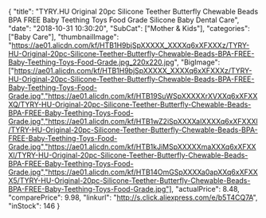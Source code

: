 {
	"title": "TYRY.HU Original 20pc Silicone Teether Butterfly Chewable Beads BPA FREE Baby Teething Toys Food Grade Silicone Baby Dental Care",
	"date": "2018-10-31 10:30:20",
	"SubCat": ["Mother & Kids"],
	"categories": ["Baby Care"],
	"thumbnailImage": "https://ae01.alicdn.com/kf/HTB1H9bjSpXXXXX_XXXXq6xXFXXXz/TYRY-HU-Original-20pc-Silicone-Teether-Butterfly-Chewable-Beads-BPA-FREE-Baby-Teething-Toys-Food-Grade.jpg_220x220.jpg",
	"BigImage": ["https://ae01.alicdn.com/kf/HTB1H9bjSpXXXXX_XXXXq6xXFXXXz/TYRY-HU-Original-20pc-Silicone-Teether-Butterfly-Chewable-Beads-BPA-FREE-Baby-Teething-Toys-Food-Grade.jpg","https://ae01.alicdn.com/kf/HTB19SuWSpXXXXXrXVXXq6xXFXXXQ/TYRY-HU-Original-20pc-Silicone-Teether-Butterfly-Chewable-Beads-BPA-FREE-Baby-Teething-Toys-Food-Grade.jpg","https://ae01.alicdn.com/kf/HTB1wZ2iSpXXXXalXXXXq6xXFXXXl/TYRY-HU-Original-20pc-Silicone-Teether-Butterfly-Chewable-Beads-BPA-FREE-Baby-Teething-Toys-Food-Grade.jpg","https://ae01.alicdn.com/kf/HTB1kJiMSpXXXXXmaXXXq6xXFXXXl/TYRY-HU-Original-20pc-Silicone-Teether-Butterfly-Chewable-Beads-BPA-FREE-Baby-Teething-Toys-Food-Grade.jpg","https://ae01.alicdn.com/kf/HTB14OmGSpXXXXa0apXXq6xXFXXX5/TYRY-HU-Original-20pc-Silicone-Teether-Butterfly-Chewable-Beads-BPA-FREE-Baby-Teething-Toys-Food-Grade.jpg"],
	"actualPrice": 8.48,
	"comparePrice": 9.98,
	"linkurl": "http://s.click.aliexpress.com/e/b5T4CQ7A",
	"inStock": 146
}

